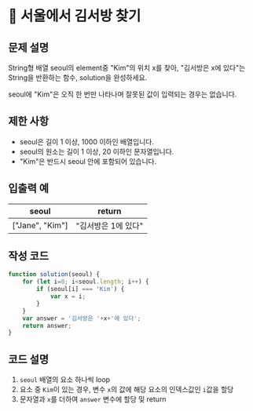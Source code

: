 # :pushpin: 서울에서 김서방 찾기

## 문제 설명
String형 배열 seoul의 element중 "Kim"의 위치 x를 찾아, "김서방은 x에 있다"는 String을 반환하는 함수, solution을 완성하세요.

seoul에 "Kim"은 오직 한 번만 나타나며 잘못된 값이 입력되는 경우는 없습니다.

## 제한 사항
- seoul은 길이 1 이상, 1000 이하인 배열입니다.
- seoul의 원소는 길이 1 이상, 20 이하인 문자열입니다.
- "Kim"은 반드시 seoul 안에 포함되어 있습니다.

## 입출력 예
|seoul|return|
|--|--|
|["Jane", "Kim"]|"김서방은 1에 있다"|

## 작성 코드
```jsx
function solution(seoul) {
    for (let i=0; i<seoul.length; i++) {
        if (seoul[i] === 'Kim') {
            var x = i;
        }
    }
    var answer = '김서방은 '+x+'에 있다';
    return answer;
}
```
## 코드 설명
1. `seoul` 배열의 요소 하나씩 loop
2. 요소 중 `Kim`이 있는 경우, 변수 `x`의 값에 해당 요소의 인덱스값인 `i`값을 할당
3. 문자열과 `x`를 더하여 `answer` 변수에 할당 및 return
